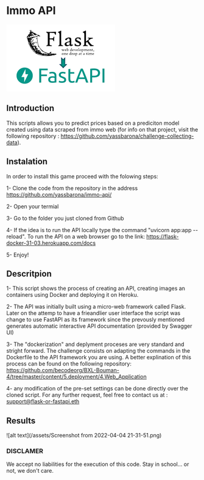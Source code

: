 # Immo API

![alt text](/assets/download.png)

## Introduction

This scripts allows you to predict prices based on a prediciton model created using data scraped from immo web (for info on that project, visit the following repository : https://github.com/yassbarona/challenge-collecting-data).

## Instalation

In order to install this game proceed with the folowing steps:

  1- Clone the code from the repository in the address https://github.com/yassbarona/immo-api/
  
  2- Open your termial
  
  3- Go to the folder you just cloned from Github
  
  4- If the idea is to run the API locally type the command "uvicorn app:app --reload". To run the API on a web browser go to the link: https://flask-docker-31-03.herokuapp.com/docs

  5- Enjoy!
  
  ## Descritpion
  
  1- This script shows the process of creating an API, creating images an containers using Docker and deploying it on Heroku.
  
  2- The API was initially built using a micro-web framework called Flask. Later on the attemp to have a frieandlier user interface the script was change to use FastAPI as its framework since the prevously mentioned generates automatic interactive API documentation (provided by Swagger UI)

  3- The "dockerization" and deplyment proceses are very standard and stright forward. The challenge consists on adapting the commands in the Dockerfile to the API framework you are using. A better explination of this process can be found on the following repository: https://github.com/becodeorg/BXL-Bouman-4/tree/master/content/5.deployment/4.Web_Application
  
  4- any modification of the pre-set settings can be done directly over the cloned script. For any further request, feel free to contact us at : support@flask-or-fastapi.eth
  
  ## Results
  
  ![alt text](/assets/Screenshot from 2022-04-04 21-31-51.png)
  
  ### DISCLAMER
  We accept no liabilities for the execution of this code. Stay in school... or not, we don't care.
